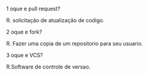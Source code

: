 1 oque e pull request?

R. solicitação de atualização de codigo.

2 oque e fork?

R. Fazer uma copia de um repositorio para seu usuario.

3 oque e VCS?

R.Software de controle de versao.